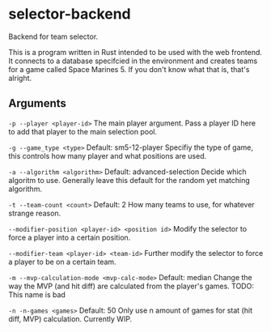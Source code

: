 # selector-backend
Backend for team selector.

This is a program written in Rust intended to be used with the web frontend. It connects to a database specifcied in the environment and creates teams for a game called Space Marines 5. If you don't know what that is, that's alright.

## Arguments

``` -p --player <player-id> ```
The main player argument. Pass a player ID here to add that player to the main selection pool.

``` -g --game_type <type> ``` Default: sm5-12-player
Specifiy the type of game, this controls how many player and what positions are used.

``` -a --algorithm <algorithm> ``` Default: advanced-selection
Decide which algoritm to use. Generally leave this default for the random yet matching algorithm.

``` -t --team-count <count> ``` Default: 2
How many teams to use, for whatever strange reason.

``` --modifier-position <player-id> <position id> ```
Modify the selector to force a player into a certain position.

``` --modifier-team <player-id> <team-id> ```
Further modify the selector to force a player to be on a certain team.

``` -m --mvp-calculation-mode <mvp-calc-mode> ``` Default: median
Change the way the MVP (and hit diff) are calculated from the player's games. TODO: This name is bad

``` -n -n-games <games> ``` Default: 50
Only use n amount of games for stat (hit diff, MVP) calculation. Currently WIP.
